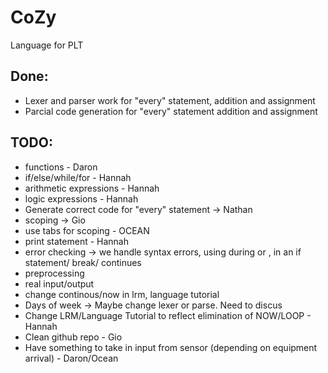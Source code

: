 CoZy
====

Language for PLT

Done:
-----
- Lexer and parser work for "every" statement, addition and assignment
- Parcial code generation for "every" statement addition and assignment

TODO:
-----

- functions - Daron
- if/else/while/for - Hannah
- arithmetic expressions - Hannah
- logic expressions - Hannah
- Generate correct code for "every" statement -> Nathan
- scoping -> Gio
- use tabs for scoping - OCEAN
- print statement - Hannah
- error checking -> we handle syntax errors, using during or , in an if statement/ break/ continues
- preprocessing
- real input/output
- change continous/now in lrm, language tutorial
- Days of week -> Maybe change lexer or parse. Need to discus
- Change LRM/Language Tutorial to reflect elimination of NOW/LOOP - Hannah
- Clean github repo - Gio
- Have something to take in input from sensor (depending on equipment arrival) - Daron/Ocean
